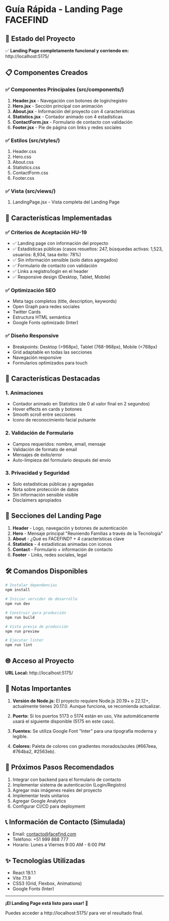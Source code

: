 # Guía Rápida - Landing Page FACEFIND

## 🚀 Estado del Proyecto

✅ **Landing Page completamente funcional y corriendo en:** http://localhost:5175/

## 📋 Componentes Creados

### ✅ Componentes Principales (src/components/)
1. **Header.jsx** - Navegación con botones de login/registro
2. **Hero.jsx** - Sección principal con animación
3. **About.jsx** - Información del proyecto con 4 características
4. **Statistics.jsx** - Contador animado con 4 estadísticas
5. **ContactForm.jsx** - Formulario de contacto con validación
6. **Footer.jsx** - Pie de página con links y redes sociales

### ✅ Estilos (src/styles/)
1. Header.css
2. Hero.css
3. About.css
4. Statistics.css
5. ContactForm.css
6. Footer.css

### ✅ Vista (src/views/)
1. LandingPage.jsx - Vista completa del Landing Page

## 🎨 Características Implementadas

### ✅ Criterios de Aceptación HU-19
- ✅ Landing page con información del proyecto
- ✅ Estadísticas públicas (casos resueltos: 247, búsquedas activas: 1,523, usuarios: 8,934, tasa éxito: 78%)
- ✅ Sin información sensible (solo datos agregados)
- ✅ Formulario de contacto con validación
- ✅ Links a registro/login en el header
- ✅ Responsive design (Desktop, Tablet, Mobile)

### ✅ Optimización SEO
- Meta tags completos (title, description, keywords)
- Open Graph para redes sociales
- Twitter Cards
- Estructura HTML semántica
- Google Fonts optimizado (Inter)

### ✅ Diseño Responsive
- Breakpoints: Desktop (>968px), Tablet (768-968px), Mobile (<768px)
- Grid adaptable en todas las secciones
- Navegación responsive
- Formularios optimizados para touch

## 🎯 Características Destacadas

### 1. Animaciones
- Contador animado en Statistics (de 0 al valor final en 2 segundos)
- Hover effects en cards y botones
- Smooth scroll entre secciones
- Icono de reconocimiento facial pulsante

### 2. Validación de Formulario
- Campos requeridos: nombre, email, mensaje
- Validación de formato de email
- Mensajes de éxito/error
- Auto-limpieza del formulario después del envío

### 3. Privacidad y Seguridad
- Solo estadísticas públicas y agregadas
- Nota sobre protección de datos
- Sin información sensible visible
- Disclaimers apropiados

## 📱 Secciones del Landing Page

1. **Header** - Logo, navegación y botones de autenticación
2. **Hero** - Mensaje principal "Reuniendo Familias a través de la Tecnología"
3. **About** - ¿Qué es FACEFIND? + 4 características clave
4. **Statistics** - 4 estadísticas animadas con iconos
5. **Contact** - Formulario + información de contacto
6. **Footer** - Links, redes sociales, legal

## 🛠️ Comandos Disponibles

```bash
# Instalar dependencias
npm install

# Iniciar servidor de desarrollo
npm run dev

# Construir para producción
npm run build

# Vista previa de producción
npm run preview

# Ejecutar linter
npm run lint
```

## 🌐 Acceso al Proyecto

**URL Local:** http://localhost:5175/

## 📝 Notas Importantes

1. **Versión de Node.js:** El proyecto requiere Node.js 20.19+ o 22.12+, actualmente tienes 20.17.0. Aunque funciona, se recomienda actualizar.

2. **Puerto:** Si los puertos 5173 o 5174 están en uso, Vite automáticamente usará el siguiente disponible (5175 en este caso).

3. **Fuentes:** Se utiliza Google Font "Inter" para una tipografía moderna y legible.

4. **Colores:** Paleta de colores con gradientes morados/azules (#667eea, #764ba2, #2563eb).

## 🔄 Próximos Pasos Recomendados

1. Integrar con backend para el formulario de contacto
2. Implementar sistema de autenticación (Login/Registro)
3. Agregar más imágenes reales del proyecto
4. Implementar tests unitarios
5. Agregar Google Analytics
6. Configurar CI/CD para deployment

## 📞 Información de Contacto (Simulada)

- Email: contacto@facefind.com
- Teléfono: +51 999 888 777
- Horario: Lunes a Viernes 9:00 AM - 6:00 PM

## ✨ Tecnologías Utilizadas

- React 19.1.1
- Vite 7.1.9
- CSS3 (Grid, Flexbox, Animations)
- Google Fonts (Inter)

---

**¡El Landing Page está listo para usar!** 🎉

Puedes acceder a http://localhost:5175/ para ver el resultado final.
